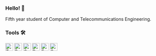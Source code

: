### Hello! 👋

Fifth year student of Computer and Telecommunications Engineering.

### Tools 🛠️

<img src="https://upload.wikimedia.org/wikipedia/commons/thumb/4/4c/Typescript_logo_2020.svg/2048px-Typescript_logo_2020.svg.png" alt="TypeScript" height="24"> <img src="https://puu.sh/JVMpf/1b44f9a12b.png" alt="Python" height="24"> <img src="https://upload.wikimedia.org/wikipedia/commons/thumb/1/18/ISO_C%2B%2B_Logo.svg/1822px-ISO_C%2B%2B_Logo.svg.png" alt="C" height="24"> <img src="https://cdn.icon-icons.com/icons2/2699/PNG/512/docker_tile_logo_icon_168248.png" alt="Docker" height="24"> <img src="https://upload.wikimedia.org/wikipedia/commons/thumb/4/41/Fedora_icon_%282021%29.svg/1044px-Fedora_icon_%282021%29.svg.png" alt="Fedora Linux" height="24"> <img src="https://seeklogo.com/images/G/go-logo-046185B647-seeklogo.com.png" alt="GoLang" height="24">

